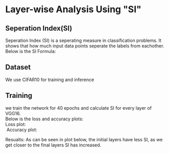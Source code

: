 # Layer-wise Analysis Using "SI"

## Seperation Index(SI)

Seperation Index (SI) is a seperating measure in classification problems. It shows that how much input data points seperate the labels from eachother.<br/>
Below is the SI Formula: <br/>
<img/>

## Dataset
We use CIFAR10 for training and inference

## Training

we train the network for 40 epochs and calculate SI for every layer of VGG16.<br/>
Below is the loss and accuracy plots:</br>
Loss plot:<br/>
<img/>
Accuracy plot:<br/>
<img/>


Resualts:
As can be seen in plot below, the initial layers have less SI, as we get closer to the final layers
SI has increased.
<img/>
